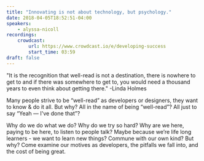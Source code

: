 ```yaml
---
title: "Innovating is not about technology, but psychology."
date: 2018-04-05T18:52:51-04:00
speakers:
    - alyssa-nicoll
recordings:
    crowdcast:
        url: https://www.crowdcast.io/e/developing-success
        start_time: 03:59
draft: false
---
```


"It is the recognition that well-read is not a destination, there is nowhere to get to and if there was somewhere to get to, you would need a thousand years to even think about getting there." -Linda Holmes

Many people strive to be “well-read” as developers or designers, they want to know & do it all. But why? All in the name of being “well-read”? All just to say “Yeah — I've done that”?

Why do we do what we do? Why do we try so hard? Why are we here, paying to be here, to listen to people talk? Maybe because we’re life long learners - we want to learn new things? Commune with our own kind? But why? Come examine our motives as developers, the pitfalls we fall into, and the cost of being great.